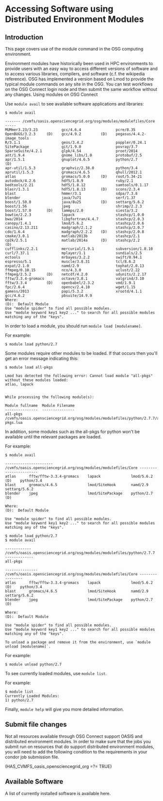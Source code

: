 
[title]: - "Accessing Software using Distributed Environment Modules"
 

# Accessing Software using Distributed Environment Modules
## Introduction

This page covers use of the module command in the OSG computing environment.  

Environment modules have historically been used in HPC environments to provide users with an easy way to access different versions of software and to access various libraries, compilers, and software (c.f. the wikipedia reference).  OSG has implemented a version based on Lmod to provide the typical module commands on any site in the OSG.  You can test workflows on the OSG Connect login node and then submit the same workflow without any changes.
Using modules on OSG Connect

Use `module avail` to see available software applications and libraries:

	$ module avail
	
	------- /cvmfs/oasis.opensciencegrid.org/osg/modules/modulefiles/Core -----
   	MUMmer3.23/3.23           gcc/4.6.4                pcre/8.35
   	OpenBUGS/3.2.3     (D)    gcc/4.9.2         (D)    pegasus/4.4.2-image_tools
   	R/3.1.1                   geos/3.4.2               poppler/0.24.1
   	SitePackage               git/1.9.0                povray/3.7
   	SparseSuite/4.2.1         glpk/4.54                proot/2014
   	ant/1.9.4                 gnome_libs/1.0           protobuf/2.5
   	apr/1.5.1                 gnuplot/4.6.5            python/2.7                (D)
   	apr-util/1.5.3            graphviz/2.38.0          python/3.4
   	aprutil/1.5.3             gromacs/4.6.5            qhull/2012.1
   	atlas                     gromacs/5.0.0     (D)    root/5.34-21
   	autodock/4.2.6            hdf5/1.8.9               ruby/2.1
   	bedtools/2.21             hdf5/1.8.12              samtools/0.1.17
   	blasr/1.3.1               hdf5/1.8.13       (D)    scons/2.3.4
   	blast                     hmmer/3.1                sdpa/7.3.8
   	blender                   java/7u71                serf/1.37
   	boost/1.50.0              java/8u25         (D)    settarg/5.6.2
   	boost/1.56                jpeg                     shrimp/2.2.3
   	boost/1.57.0       (D)    lammps/2.0               siesta/3.2
   	bowtie/2.2.3              lapack                   stashcp/1.0.0
   	bwa/2014                  libgfortran/4.4.7        stashcp/2.0.3
   	canopy/1.4.1              lmod/5.6.2               stashcp/2.0.6
   	casino/2.13.211           madgraph/2.1.2           stashcp/2.0.7
   	cdo/1.6.4                 madgraph/2.2.2    (D)    stashcp/2.0.8
   	cmake/3.0.1               matlab/2013b             stashcp/2.1
   	cp2k/2.5.1                matlab/2014a      (D)    stashcp/2.2               (D)
   	cufflinks/2.2.1           mercurial/1.9.1          subversion/1.8.10
   	curl/7.37.1               mplayer/1.1              sundials/2.5
   	ectools                   mrbayes/3.2.2            swift/0.94.1
   	espresso/5.1              muscle/3.8.31            tcl/8.6.2
   	expat/2.1.0               namd/2.9                 tophat/2.0.13
   	ffmpeg/0.10.15            nco/4.3.0                uclust/2.22
   	ffmpeg/2.5.2       (D)    netcdf/4.2.0             udunits/2.2.17
   	fftw/3.3.4-gromacs        octave/3.8.1             valgrind/3.10
   	fftw/3.3.4         (D)    openbabel/2.3.2          vmd/1.9.1
   	fpc/2.6.4                 opencv/2.4.10            wget/1.15
   	gamess/2013               papi/5.3.2               xrootd/4.1.1
   	gcc/4.6.2                 pbsuite/14.9.9
  	Where:
   	(D):  Default Module
	Use "module spider" to find all possible modules.
	Use "module keyword key1 key2 ..." to search for all possible modules matching any of the "keys".

In order to load a module, you should run `module load [modulename]`.

For example:

	$ module load python/2.7

Some modules require other modules to be loaded. If that occurs then you'll get an error message indicating this:

	$ module load all-pkgs
	
	Lmod has detected the following error: Cannot load module "all-pkgs" without these modules loaded:
  	atlas, lapack


	While processing the following module(s):

	Module fullname  Module Filename
	---------------  ---------------
	all-pkgs         /cvmfs/oasis.opensciencegrid.org/osg/modules/modulefiles/python/2.7.7/all-pkgs.lua

In addition, some modules such as the all-pkgs for python won't be available until the relevant packages are loaded.

For example:

	$ module avail
	
	---------------------- /cvmfs/oasis.opensciencegrid.org/osg/modules/modulefiles/Core -----------------------
   	atlas      fftw/fftw-3.3.4-gromacs    lapack              lmod/5.6.2 (D)    python/3.4
   	blast      gromacs/4.6.5              lmod/SiteHook       namd/2.9          settarg/5.6.2
   	blender    jpeg                       lmod/SitePackage    python/2.7 (D)

  	Where:
   	(D):  Default Module

	Use "module spider" to find all possible modules.
	Use "module keyword key1 key2 ..." to search for all possible modules matching any of the "keys".

	$ module load python/2.7
	$ module avail

	------------ /cvmfs/oasis.opensciencegrid.org/osg/modules/modulefiles/python/2.7.7 -------------
   	all-pkgs

	--------------- /cvmfs/oasis.opensciencegrid.org/osg/modules/modulefiles/Core ----------------
   	atlas      fftw/fftw-3.3.4-gromacs    lapack              lmod/5.6.2 (D)    python/3.4
   	blast      gromacs/4.6.5              lmod/SiteHook       namd/2.9          settarg/5.6.2
   	blender    jpeg                       lmod/SitePackage    python/2.7 (D)

  	Where:
   	(D):  Default Module

	Use "module spider" to find all possible modules.
	Use "module keyword key1 key2 ..." to search for all possible modules matching any of the "keys".

	To unload a package and remove it from the environment, use `module unload [modulename]`.

For example:

	$ module unload python/2.7

To see currently loaded modules, use `module list`.

For example:

	$ module list
	Currently Loaded Modules:
  	1) python/2.7

Finally, `module help` will give you more detailed information.

## Submit file changes

Not all resources available through OSG Connect support OASIS and distributed environment modules.  In order to make
sure that the jobs you submit run on resources that do support distributed environment modules, you will need to add
the following condition to the requirements in your condor  job submission file.

(HAS_CVMFS_oasis_opensciencegrid_org =?= TRUE)

## Available Software

A list of currently installed software is available here. 

 
